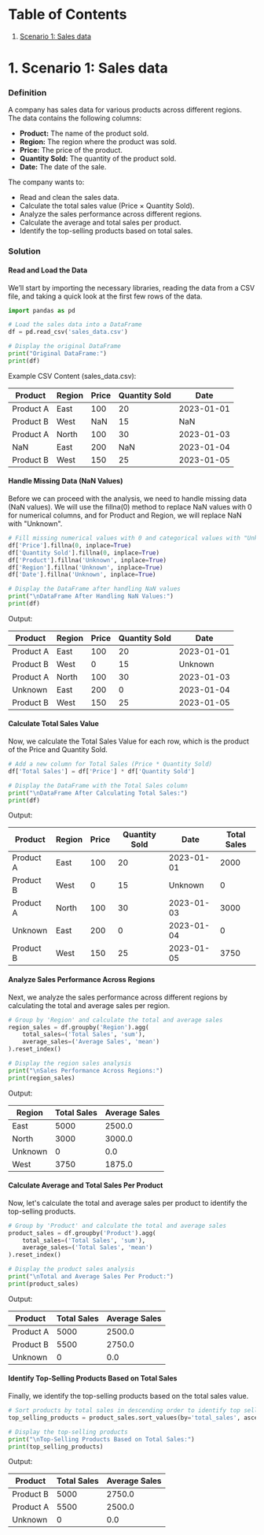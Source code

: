 # Table of Contents

1. [Scenario 1: Sales data](#scenario1)

# 1. Scenario 1: Sales data <a name="scenario1"></a>

### Definition

A company has sales data for various products across different regions. The data contains the following columns:

- **Product:** The name of the product sold.
- **Region:** The region where the product was sold.
- **Price:** The price of the product.
- **Quantity Sold:** The quantity of the product sold.
- **Date:** The date of the sale.

The company wants to:

- Read and clean the sales data.
- Calculate the total sales value (Price × Quantity Sold).
- Analyze the sales performance across different regions.
- Calculate the average and total sales per product.
- Identify the top-selling products based on total sales.

### Solution

#### Read and Load the Data

We’ll start by importing the necessary libraries, reading the data from a CSV file, and taking a quick look at the first few rows of the data.

```python
import pandas as pd

# Load the sales data into a DataFrame
df = pd.read_csv('sales_data.csv')

# Display the original DataFrame
print("Original DataFrame:")
print(df)
```
Example CSV Content (sales_data.csv):

| Product   | Region | Price | Quantity Sold | Date       |
|-----------|--------|-------|---------------|------------|
| Product A | East   | 100   | 20            | 2023-01-01 |
| Product B | West   | NaN   | 15            | NaN        |
| Product A | North  | 100   | 30            | 2023-01-03 |
| NaN       | East   | 200   | NaN           | 2023-01-04 |
| Product B | West   | 150   | 25            | 2023-01-05 |

#### Handle Missing Data (NaN Values)

Before we can proceed with the analysis, we need to handle missing data (NaN values).
We will use the fillna(0) method to replace NaN values with 0 for numerical columns, and for Product and Region, we will replace NaN with "Unknown".

```python
# Fill missing numerical values with 0 and categorical values with "Unknown"
df['Price'].fillna(0, inplace=True)
df['Quantity Sold'].fillna(0, inplace=True)
df['Product'].fillna('Unknown', inplace=True)
df['Region'].fillna('Unknown', inplace=True)
df['Date'].fillna('Unknown', inplace=True)

# Display the DataFrame after handling NaN values
print("\nDataFrame After Handling NaN Values:")
print(df)
```
Output:

| Product   | Region | Price | Quantity Sold | Date       |
|-----------|--------|-------|---------------|------------|
| Product A | East   | 100   | 20            | 2023-01-01 |
| Product B | West   | 0     | 15            | Unknown    |
| Product A | North  | 100   | 30            | 2023-01-03 |
| Unknown   | East   | 200   | 0             | 2023-01-04 |
| Product B | West   | 150   | 25            | 2023-01-05 |

#### Calculate Total Sales Value
Now, we calculate the Total Sales Value for each row, which is the product of the Price and Quantity Sold.
```python
# Add a new column for Total Sales (Price * Quantity Sold)
df['Total Sales'] = df['Price'] * df['Quantity Sold']

# Display the DataFrame with the Total Sales column
print("\nDataFrame After Calculating Total Sales:")
print(df)
```
Output:

| Product   | Region | Price | Quantity Sold | Date       | Total Sales |
|-----------|--------|-------|---------------|------------|-------------|
| Product A | East   | 100   | 20            | 2023-01-01 | 2000        |
| Product B | West   | 0     | 15            | Unknown    | 0           |    
| Product A | North  | 100   | 30            | 2023-01-03 | 3000        |   
| Unknown   | East   | 200   | 0             | 2023-01-04 | 0           |  
| Product B | West   | 150   | 25            | 2023-01-05 | 3750        | 

#### Analyze Sales Performance Across Regions

Next, we analyze the sales performance across different regions by calculating the total and average sales per region.

```python
# Group by 'Region' and calculate the total and average sales
region_sales = df.groupby('Region').agg(
    total_sales=('Total Sales', 'sum'),
    average_sales=('Average Sales', 'mean')
).reset_index()

# Display the region sales analysis
print("\nSales Performance Across Regions:")
print(region_sales)
```
Output:

| Region   | Total Sales | Average Sales|
|----------|-------------|--------------|
| East     | 5000        | 2500.0       |
| North    | 3000        | 3000.0       |
| Unknown  | 0           | 0.0          | 
| West     | 3750        | 1875.0       |

#### Calculate Average and Total Sales Per Product
Now, let's calculate the total and average sales per product to identify the top-selling products.
```python
# Group by 'Product' and calculate the total and average sales
product_sales = df.groupby('Product').agg(
    total_sales=('Total Sales', 'sum'),
    average_sales=('Total Sales', 'mean')
).reset_index()

# Display the product sales analysis
print("\nTotal and Average Sales Per Product:")
print(product_sales)
```
Output:

| Product   | Total Sales | Average Sales |
|-----------|-------------|---------------|
| Product A | 5000        | 2500.0        |
| Product B | 5500        | 2750.0        |
| Unknown   | 0           | 0.0           |

#### Identify Top-Selling Products Based on Total Sales

Finally, we identify the top-selling products based on the total sales value.
```python
# Sort products by total sales in descending order to identify top sellers
top_selling_products = product_sales.sort_values(by='total_sales', ascending=False)

# Display the top-selling products
print("\nTop-Selling Products Based on Total Sales:")
print(top_selling_products)
```
Output:

| Product   | Total Sales | Average Sales |
|-----------|-------------|---------------|
| Product B | 5000        | 2750.0        |
| Product A | 5500        | 2500.0        |
| Unknown   | 0           | 0.0           |